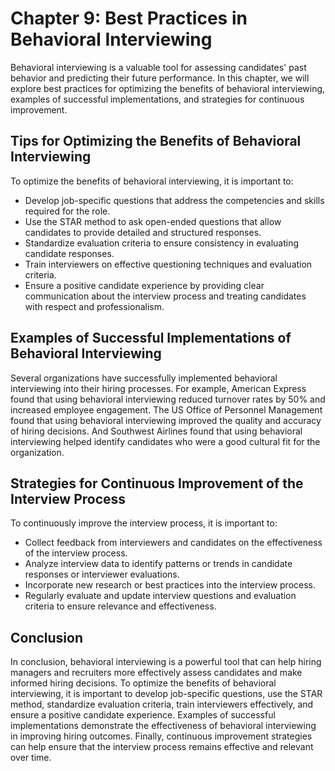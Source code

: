 Chapter 9: Best Practices in Behavioral Interviewing
====================================================

Behavioral interviewing is a valuable tool for assessing candidates' past behavior and predicting their future performance. In this chapter, we will explore best practices for optimizing the benefits of behavioral interviewing, examples of successful implementations, and strategies for continuous improvement.

Tips for Optimizing the Benefits of Behavioral Interviewing
-----------------------------------------------------------

To optimize the benefits of behavioral interviewing, it is important to:

* Develop job-specific questions that address the competencies and skills required for the role.
* Use the STAR method to ask open-ended questions that allow candidates to provide detailed and structured responses.
* Standardize evaluation criteria to ensure consistency in evaluating candidate responses.
* Train interviewers on effective questioning techniques and evaluation criteria.
* Ensure a positive candidate experience by providing clear communication about the interview process and treating candidates with respect and professionalism.

Examples of Successful Implementations of Behavioral Interviewing
-----------------------------------------------------------------

Several organizations have successfully implemented behavioral interviewing into their hiring processes. For example, American Express found that using behavioral interviewing reduced turnover rates by 50% and increased employee engagement. The US Office of Personnel Management found that using behavioral interviewing improved the quality and accuracy of hiring decisions. And Southwest Airlines found that using behavioral interviewing helped identify candidates who were a good cultural fit for the organization.

Strategies for Continuous Improvement of the Interview Process
--------------------------------------------------------------

To continuously improve the interview process, it is important to:

* Collect feedback from interviewers and candidates on the effectiveness of the interview process.
* Analyze interview data to identify patterns or trends in candidate responses or interviewer evaluations.
* Incorporate new research or best practices into the interview process.
* Regularly evaluate and update interview questions and evaluation criteria to ensure relevance and effectiveness.

Conclusion
----------

In conclusion, behavioral interviewing is a powerful tool that can help hiring managers and recruiters more effectively assess candidates and make informed hiring decisions. To optimize the benefits of behavioral interviewing, it is important to develop job-specific questions, use the STAR method, standardize evaluation criteria, train interviewers effectively, and ensure a positive candidate experience. Examples of successful implementations demonstrate the effectiveness of behavioral interviewing in improving hiring outcomes. Finally, continuous improvement strategies can help ensure that the interview process remains effective and relevant over time.
